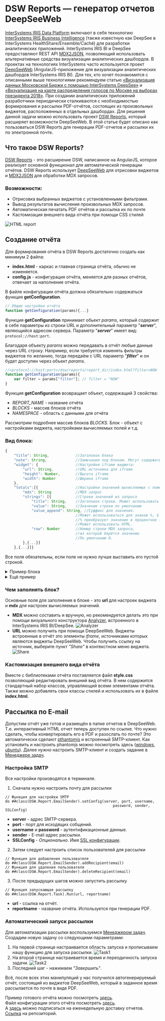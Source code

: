 # DSW Reports — генератор отчетов DeepSeeWeb

[InterSystems IRIS Data Platform](https://www.intersystems.com/resources/detail/intersystems-iris-data-platform/) включают в себя технологию [InterSystems IRIS Business Intelligence](https://www.intersystems.com/products/intersystems-iris/analytics/) (также известную как DeepSee в InterSystems HealthShare/Ensemble/Caché) для разработки аналитических  приложений. InterSystems IRIS BI и DeepSee предоставляют REST API [MDX2JSON](https://github.com/intersystems-ru/Cache-MDX2JSON), позволяющий использовать альтернативные средства визуализации аналитических дашбордов. В проектах на технологиях InterSystems часто используется проект [DeepSeeWeb](https://github.com/intersystems-ru/DeepSeeWeb) (AngularJS-приложение для визуализации аналитических дашбордов InterSystems IRIS BI). Для тех, кто хочет познакомится с описанными выше технологиями рекомендуем статью [«Визуализация данных Московской Биржи с помощью InterSystems DeepSee»](https://habr.com/company/intersystems/blog/335586/) и [«Визуализация на карте распределения голосов по Москве на выборах президента 2018»](https://habr.com/company/intersystems/blog/351992/). При создании аналитических приложений разработчики периодически сталкиваются с необходимостью формирования и рассылки PDF-отчётов, состоящих из произвольных виджетов, расположенных в отдельных дашбордах.  Для решения данной задачи можно использовать проект [DSW Reports](https://github.com/intersystems-community/dsw-reports), который расширяет возможности  DeepSeeWeb. В этой статье будет описано как пользоваться DSW Reports для генерации PDF-отчетов и рассылки их по электронной почте.
<cut />

## Что такое DSW Reports?
[DSW Reports](https://github.com/intersystems-community/dsw-reports) - это расширение DSW, написанное на AngularJS, которое реализует основной функционал для автоматической генерации отчётов. DSW Reports использует [DeepSeeWeb](https://github.com/intersystems-ru/DeepSeeWeb) для отрисовки виджетов и [MDX2JSON](https://github.com/intersystems-ru/Cache-MDX2JSON) для обработки MDX запросов.

### Возможности:
- Отрисовка выбранных виджетов с установленными фильтрами.
- Вывод результатов вычисления произвольных MDX запросов.
- Автоматическая печатать PDF отчётов и рассылка их по почте
- Кастомизация внешнего вида отчёта при помощи CSS стилей

![HTML report](https://raw.githubusercontent.com/MakarovS96/images/master/Report.png)

## Создание отчёта
Для формирования отчёта в DSW Reports достаточно создать как минимум 2 файла: 

- **index.html** - каркас и главная страница отчёта, обычно не изменяется.
- **config.js** - конфигурация  отчёта, меняется для разных отчётов, отвечает за наполнение отчёта.

В файле конфигурации отчёта должна обязательно содержаться функция **getConfiguration**.
```javascript
// Общие настройки отчёта
function getConfiguration(params){...}
```
Функция **getConfiguration** принимает обьект *params*, который содержит в себе параметры из строки URL и дополнительный параметр "***server***", являющийся адресом сервера. Параметр "***server***" имеет вид: `protocol://host:port`.

Благодаря объекту *params* можно передавать в отчёт любые данные через URL строку. Например, если требуется изменять фильтры виджетов по желанию, тогда передаём с URL параметр "***filter***" и он будет доступен через объект *params*.
```javascript
//<protocol://host:port>/dsw/reports/report_dir/index.html?filter=NOW
function getConfiguration(params){
    var filter = params["filter"]; // filter = "NOW"
}
```

Функция **getConfiguration** возвращает объект, содержащий 3 свойства:

- *REPORT_NAME* - название отчёта
- *BLOCKS* - массив блоков отчёта
- *NAMESPACE* - область с данными для отчёта

Рассмотрим подробнее массив блоков *BLOCKS*. Блок - объект с настройками виджета, настройками вычисляемых полей и т.д.

### Вид блока:
```javascript
{
    "title": String,            //Заголовок блока
    "note": String,             //Замечания под блоком. Могут содержать HTML код
    "widget": {                 //Настройки iframe виджета:
        "url": String,          //URL источника для iframe
        "height": Number,       //Высота iframe
        "width": Number         //Ширина iframe
    },
    "totals":[{                 //Настройки значений вычисляемых с помощью MDX
        "mdx": String           //MDX запрос
        "strings": [{           //Строки значений из запроса
            "title": String,    //Заголовок строки. Может использовать HTML.
            "value": String,    //Значение строки по умолчанию
            "value_append": String, //Суффикс для значения. 
                                //Может использоваться для знаков %, $ и т.д. 
                                //% преобразует значение в процентное (x * 100).
                                //Может использовать HTML.
            "row": Number       //Номер строки MDX запроса, 
                                //из которой берётся значение. 
                                //По умолчанию 0.
        },{...}]
    },{...}]}
```
Все поля обязательны, если поле не нужно лучше выставить его пустой строкой.

<details>
<summary>Пример блока</summary>

```javascript
{
     title: "Persons",
     note: "",
     widget: {
        url: server + "/dsw/index.html#!/d/KHAB/Khabarovsk%20Map.dashboard" + 
        "?widget=1&height=420&ns=" + namespace,
        width: 700,
        height: 420
     }
}
```

</details>

<details>
<summary>Ещё пример</summary>

```javascript
{
    title: "Khabarovsky krai",
    note: "Something note (only static)",
    widget: {
        url: server + "/dsw/index.html#!/d/KHAB/Khabarovsk%20Map.dashboard" + 
        "?widget=0&height=420&isLegend=true&ns=" + namespace,
        width: 495,
        height: 420
    },
    totals: [{
       mdx: "SELECT NON EMPTY " + 
      "[Region].[H1].[Region].CurrentMember.Properties(\"Population\") ON 0,"+
      "NON EMPTY {[Region].[H1].[Region].&[Хабаровск]," + 
      "[Region].[H1].[Region].&[Комсомольск-на-Амуре],"+
      "[Region].[H1].[Region].&[Комсомольский район]} ON 1 FROM [KHABCUBE]",
       strings: [{
            title: "Khabarovsk: ",
            value: "None",
            value_append: " чел."
        }, {
            title: "Komsomolsk-on-Amur: <br />",
            value: "None",
            value_append: " чел.",
            row: 1
        }, {
            title: "Komsomolsky district: <br />",
            value: "None",
            value_append: " чел.",
            row: 2
        }]
    }]
}
```
</details>

### Чем заполнять блок?
Основные поля для заполнения в блоке - это **url** для настроек виджета и **mdx** для настроек вычисляемых значений.   
- **MDX** можно составить и вручную, но рекомендуется делать это при помощи визуального конструктора [Analyzer](https://docs.intersystems.com/latest/csp/docbook/DocBook.UI.Page.cls?KEY=D2ANLY_ch_intro), встроенного в InterSystems IRIS BI/DeepSee.
![Analyzer](https://raw.githubusercontent.com/MakarovS96/images/master/Analyzer.png)
- **URL** можно получить при помощи DeepSeeWeb. Виджеты встроенные в отчёт это элементы *iframe*, источниками которых являются виджеты DeepSeeWeb. Чтобы получить ссылку на источник, выберите пункт *"Share"* в контекстном меню виджета.
![Share](https://raw.githubusercontent.com/MakarovS96/images/master/Share.png)

### Кастомизация внешнего вида отчёта 
Вместе с библиотеками отчёта поставляется файл **style.css** позволяющий редактировать внешний вид отчёта. В нем содержится стандартный набор классов, управляющий всеми элементами отчёта. Также можно добавлять свои классы стилей и использовать их в файле **index.html**.

## Рассылка по E-mail

Допустим отчёт уже готов и размещён в папке отчетов в DeepSeeWeb. Т.е. интерактивный HTML отчет теперь доступен по ссылке. Что нужно сделать, чтобы конвертировать его в PDF и разослать по почте? Это автоматически сделают [pthantomjs](http://phantomjs.org/) и встроенный SMTP-клиент. Как установить и настроить phantomjs можно посмотреть здесь ([windows](https://youtu.be/L8Lw53MjDdY), [ubuntu](https://www.vultr.com/docs/how-to-install-phantomjs-on-ubuntu-16-04)). Далее нужно настроить SMTP-клиент и создать задание в [Менеджере задач](https://docs.intersystems.com/latest/csp/docbook/DocBook.UI.Page.cls?KEY=GSA_manage_taskmgr). 

### Настройка SMTP
Все настройки производятся в терминале.
1. Сначала нужно настроить почту для рассылки
```
// Функция для настройки SMTP
do ##class(DSW.Report.EmailSender).setConfig(server, port, username, 
                                                 password, sender, SSLConfig)
```
- **server** - адрес SMTP-сервера.  
- **port** - порт для исходящих собщений.  
- **username** и **password** - аутентификационные данные.  
- **sender** - E-mail адрес рассылки.  
- **SSLConfig** - *Опционально*. Имя [SSL конфигурации](https://docs.intersystems.com/latest/csp/docbook/DocBook.UI.Page.cls?KEY=GCAS_ssltls).   
2. Затем следует настроить список пользователей для рассылки
```
// Функция для добавления пользователя
do ##class(DSW.Report.EmailSender).addRecipient(email)
// Функция для удаления пользователя
do ##class(DSW.Report.EmailSender).deleteRecipient(email)
```
3. После предыдущих шагов можно запустить рассылку
```
// Функция запускающая рассылку
do ##class(DSW.Report.Task).Run(url, reportname)
```
- **url** - ссылка на отчёт.  
- **reportname** - название отчёта. Используется при генерации PDF.

### Автоматический запуск рассылки
Для автоматизации рассылки воспользуемся [Менеджером задач](https://docs.intersystems.com/latest/csp/docbook/DocBook.UI.Page.cls?KEY=GSA_manage_taskmgr). Создадим новую задачу со следующими параметрами:
1. На первой странице настраивается область запуска и прописываем нашу функцию для запуска рассылки.
![Task1](https://raw.githubusercontent.com/MakarovS96/images/master/Task1.png)
2. На второй странице настраивается время и переодичность запуска задачи.
![Task2](https://raw.githubusercontent.com/MakarovS96/images/master/Task2.png)
3. Последний шаг -  нажимаем *"Завершить"*.

Всё, после всех этих манипуляций у нас получился автогенерируемый отчёт, состоящий из виджетов DeepSeeWeb, который в заданное время рассылается по почте в виде PDF.

Пример готового отчёта можно посмотреть [здесь](https://bit.ly/2MhMLfh).   
Файл конфигурации этого отчёта посмотреть [здесь](https://github.com/intersystems-community/dc-analytics/blob/master/src/reports/week/config.js).   
А [здесь](https://community.intersystems.com/post/analysing-developer-community-activity-using-intersystems-analytics-technology-deepsee) можно подписаться на еженедельную доставку отчетов.   
[Ссылка](https://github.com/intersystems-community/dsw-reports) на репозиторий.   